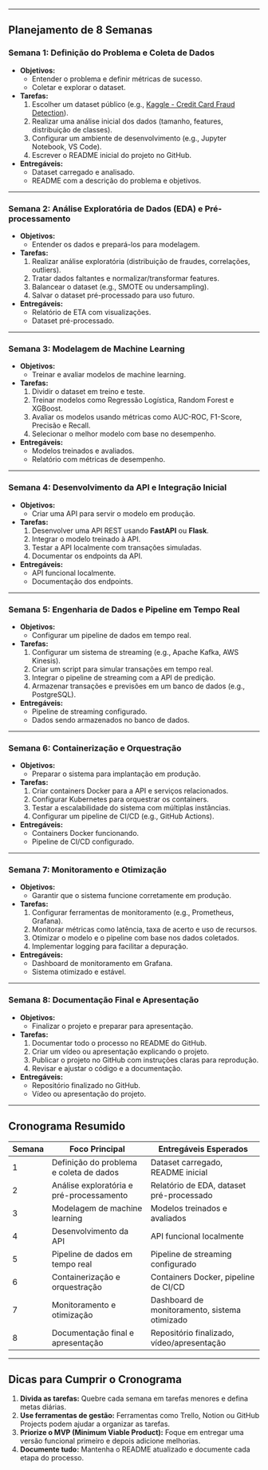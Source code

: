 
---

## **Planejamento de 8 Semanas**

### **Semana 1: Definição do Problema e Coleta de Dados**
- **Objetivos:**
  - Entender o problema e definir métricas de sucesso.
  - Coletar e explorar o dataset.
- **Tarefas:**
  1. Escolher um dataset público (e.g., [Kaggle - Credit Card Fraud Detection](https://www.kaggle.com/mlg-ulb/creditcardfraud)).
  2. Realizar uma análise inicial dos dados (tamanho, features, distribuição de classes).
  3. Configurar um ambiente de desenvolvimento (e.g., Jupyter Notebook, VS Code).
  4. Escrever o README inicial do projeto no GitHub.
- **Entregáveis:**
  - Dataset carregado e analisado.
  - README com a descrição do problema e objetivos.

---

### **Semana 2: Análise Exploratória de Dados (EDA) e Pré-processamento**
- **Objetivos:**
  - Entender os dados e prepará-los para modelagem.
- **Tarefas:**
  1. Realizar análise exploratória (distribuição de fraudes, correlações, outliers).
  2. Tratar dados faltantes e normalizar/transformar features.
  3. Balancear o dataset (e.g., SMOTE ou undersampling).
  4. Salvar o dataset pré-processado para uso futuro.
- **Entregáveis:**
  - Relatório de ETA com visualizações.
  - Dataset pré-processado.

---

### **Semana 3: Modelagem de Machine Learning**
- **Objetivos:**
  - Treinar e avaliar modelos de machine learning.
- **Tarefas:**
  1. Dividir o dataset em treino e teste.
  2. Treinar modelos como Regressão Logística, Random Forest e XGBoost.
  3. Avaliar os modelos usando métricas como AUC-ROC, F1-Score, Precisão e Recall.
  4. Selecionar o melhor modelo com base no desempenho.
- **Entregáveis:**
  - Modelos treinados e avaliados.
  - Relatório com métricas de desempenho.

---

### **Semana 4: Desenvolvimento da API e Integração Inicial**
- **Objetivos:**
  - Criar uma API para servir o modelo em produção.
- **Tarefas:**
  1. Desenvolver uma API REST usando **FastAPI** ou **Flask**.
  2. Integrar o modelo treinado à API.
  3. Testar a API localmente com transações simuladas.
  4. Documentar os endpoints da API.
- **Entregáveis:**
  - API funcional localmente.
  - Documentação dos endpoints.

---

### **Semana 5: Engenharia de Dados e Pipeline em Tempo Real**
- **Objetivos:**
  - Configurar um pipeline de dados em tempo real.
- **Tarefas:**
  1. Configurar um sistema de streaming (e.g., Apache Kafka, AWS Kinesis).
  2. Criar um script para simular transações em tempo real.
  3. Integrar o pipeline de streaming com a API de predição.
  4. Armazenar transações e previsões em um banco de dados (e.g., PostgreSQL).
- **Entregáveis:**
  - Pipeline de streaming configurado.
  - Dados sendo armazenados no banco de dados.

---

### **Semana 6: Containerização e Orquestração**
- **Objetivos:**
  - Preparar o sistema para implantação em produção.
- **Tarefas:**
  1. Criar containers Docker para a API e serviços relacionados.
  2. Configurar Kubernetes para orquestrar os containers.
  3. Testar a escalabilidade do sistema com múltiplas instâncias.
  4. Configurar um pipeline de CI/CD (e.g., GitHub Actions).
- **Entregáveis:**
  - Containers Docker funcionando.
  - Pipeline de CI/CD configurado.

---

### **Semana 7: Monitoramento e Otimização**
- **Objetivos:**
  - Garantir que o sistema funcione corretamente em produção.
- **Tarefas:**
  1. Configurar ferramentas de monitoramento (e.g., Prometheus, Grafana).
  2. Monitorar métricas como latência, taxa de acerto e uso de recursos.
  3. Otimizar o modelo e o pipeline com base nos dados coletados.
  4. Implementar logging para facilitar a depuração.
- **Entregáveis:**
  - Dashboard de monitoramento em Grafana.
  - Sistema otimizado e estável.

---

### **Semana 8: Documentação Final e Apresentação**
- **Objetivos:**
  - Finalizar o projeto e preparar para apresentação.
- **Tarefas:**
  1. Documentar todo o processo no README do GitHub.
  2. Criar um vídeo ou apresentação explicando o projeto.
  3. Publicar o projeto no GitHub com instruções claras para reprodução.
  4. Revisar e ajustar o código e a documentação.
- **Entregáveis:**
  - Repositório finalizado no GitHub.
  - Vídeo ou apresentação do projeto.

---

## **Cronograma Resumido**
| Semana | Foco Principal                     | Entregáveis Esperados                          |
|--------|------------------------------------|------------------------------------------------|
| 1      | Definição do problema e coleta de dados | Dataset carregado, README inicial              |
| 2      | Análise exploratória e pré-processamento | Relatório de EDA, dataset pré-processado       |
| 3      | Modelagem de machine learning      | Modelos treinados e avaliados                  |
| 4      | Desenvolvimento da API             | API funcional localmente                       |
| 5      | Pipeline de dados em tempo real    | Pipeline de streaming configurado              |
| 6      | Containerização e orquestração     | Containers Docker, pipeline de CI/CD           |
| 7      | Monitoramento e otimização         | Dashboard de monitoramento, sistema otimizado  |
| 8      | Documentação final e apresentação  | Repositório finalizado, vídeo/apresentação     |

---

## **Dicas para Cumprir o Cronograma**
1. **Divida as tarefas:** Quebre cada semana em tarefas menores e defina metas diárias.
2. **Use ferramentas de gestão:** Ferramentas como Trello, Notion ou GitHub Projects podem ajudar a organizar as tarefas.
3. **Priorize o MVP (Minimum Viable Product):** Foque em entregar uma versão funcional primeiro e depois adicione melhorias.
4. **Documente tudo:** Mantenha o README atualizado e documente cada etapa do processo.

